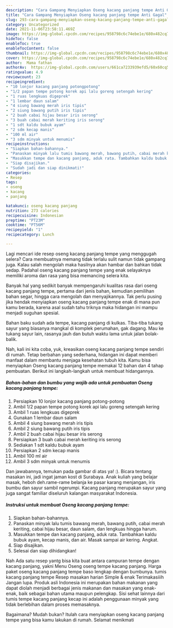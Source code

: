 ```yaml
---
description: "Cara Gampang Menyiapkan Oseng kacang panjang tempe Anti Gagal"
title: "Cara Gampang Menyiapkan Oseng kacang panjang tempe Anti Gagal"
slug: 293-cara-gampang-menyiapkan-oseng-kacang-panjang-tempe-anti-gagal
category: Uncategorized
date: 2021-11-06T23:58:11.469Z
image: https://img-global.cpcdn.com/recipes/958798c6c74ebe1e/680x482cq70/oseng-kacang-panjang-tempe-foto-resep-utama.jpg
hideToc: false
enableToc: true
enableTocContent: false
thumbnail: https://img-global.cpcdn.com/recipes/958798c6c74ebe1e/680x482cq70/oseng-kacang-panjang-tempe-foto-resep-utama.jpg
cover: https://img-global.cpcdn.com/recipes/958798c6c74ebe1e/680x482cq70/oseng-kacang-panjang-tempe-foto-resep-utama.jpg
author:  Mama fathan
authorAv:  https://img-global.cpcdn.com/users/661ca7233939efd5/60x60cq50/avatar.jpg
ratingvalue: 4.9
reviewcount: 23
recipeingredient:
- "10 lonjor kacang panjang potongpotong"
- "1/2 papan tempe potong korek api lalu goreng setengah kering"
- "1 ruas lengkuas digeprek"
- "1 lembar daun salam"
- "4 siung bawang merah iris tipis"
- "2 siung bawang putih iris tipis"
- "2 buah cabai hijau besar iris serong"
- "3 buah cabai merah keriting iris serong"
- "1 sdt kaldu bubuk ayam"
- "2 sdm kecap manis"
- "100 ml air"
- "3 sdm minyak untuk menumis"
recipeinstructions:
- "Siapkan bahan-bahannya."
- "Panaskan minyak lalu tumis bawang merah, bawang putih, cabai merah keriting, cabai hijau besar, daun salam, dan lengkuas hingga harum."
- "Masukkan tempe dan kacang panjang, aduk rata. Tambahkan kaldu bubuk ayam, kecap manis, dan air. Masak sampai air kering. Angkat."
- "Siap disajikan."
- "Sudah jadi dan siap dinikmati!"
categories:
- Resep
tags:
- oseng
- kacang
- panjang

katakunci: oseng kacang panjang 
nutrition: 273 calories
recipecuisine: Indonesian
preptime: "PT23M"
cooktime: "PT56M"
recipeyield: "1"
recipecategory: Lunch

---
```



Lagi mencari ide resep oseng kacang panjang tempe yang menggugah selera? Cara membuatnya memang tidak terlalu sulit namun tidak gampang juga. Kalau salah mengolah maka hasilnya akan hambar dan bahkan tidak sedap. Padahal oseng kacang panjang tempe yang enak selayaknya memiliki aroma dan rasa yang bisa memancing selera kita.


Banyak hal yang sedikit banyak mempengaruhi kualitas rasa dari oseng kacang panjang tempe, pertama dari jenis bahan, kemudian pemilihan bahan segar, hingga cara mengolah dan menyajikannya. Tak perlu pusing jika hendak menyiapkan oseng kacang panjang tempe enak di mana pun kamu berada, karena asal sudah tahu triknya maka hidangan ini mampu menjadi suguhan spesial.

Bahan baku sudah ada tempe, kacang panjang di kulkas. Tiba-tiba tukang sayur yang biasanya mangkal di komplek perumahan, gak dagang. Mau ke tukang sayur lain, rasanya jauh dan butuh waktu lama untuk jalan bolak-balik.


Nah, kali ini kita coba, yuk, kreasikan oseng kacang panjang tempe sendiri di rumah. Tetap berbahan yang sederhana, hidangan ini dapat memberi manfaat dalam membantu menjaga kesehatan tubuh kita. Kamu bisa menyiapkan Oseng kacang panjang tempe memakai 12 bahan dan 4 tahap pembuatan. Berikut ini langkah-langkah untuk membuat hidangannya.

<!--inarticleads1-->

##### Bahan-bahan dan bumbu yang wajib ada untuk pembuatan Oseng kacang panjang tempe:

1. Persiapkan 10 lonjor kacang panjang potong-potong
1. Ambil 1/2 papan tempe potong korek api lalu goreng setengah kering
1. Ambil 1 ruas lengkuas digeprek
1. Gunakan 1 lembar daun salam
1. Ambil 4 siung bawang merah iris tipis
1. Ambil 2 siung bawang putih iris tipis
1. Ambil 2 buah cabai hijau besar iris serong
1. Persiapkan 3 buah cabai merah keriting iris serong
1. Sediakan 1 sdt kaldu bubuk ayam
1. Persiapkan 2 sdm kecap manis
1. Ambil 100 ml air
1. Ambil 3 sdm minyak untuk menumis


Dan jawabannya, temukan pada gambar di atas ya! :). Bicara tentang masakan ini, jadi ingat jaman kost di Surabaya. Anak kuliah yang belajar masak, heboh deh.rame-rame belanja ke pasar karang menjangan, iris bumbu dan sayur sambil ngerumpi. Kacang panjang merupakan sayur yang juga sangat familiar diseluruh kalangan masyarakat Indonesia. 

<!--inarticleads2-->

##### Instruksi untuk membuat Oseng kacang panjang tempe:

1. Siapkan bahan-bahannya.
1. Panaskan minyak lalu tumis bawang merah, bawang putih, cabai merah keriting, cabai hijau besar, daun salam, dan lengkuas hingga harum.
1. Masukkan tempe dan kacang panjang, aduk rata. Tambahkan kaldu bubuk ayam, kecap manis, dan air. Masak sampai air kering. Angkat.
1. Siap disajikan.
1. Selesai dan siap dihidangkan!

Nah Ada satu resep yantg bisa kita buat antara campuran tempe dengan kacang panjang, yakni Menu Oseng oseng tempe kacang panjang. Harga paket oseng kacang panjang tempe baso lengkap dengan bumbunya. tumis kacang panjang tempe Resep masakan harian Simple &amp; enak Terimakasiiih Jangan lupa. Produk asli Indonesia ini merupakan bahan makanan yang dapat diolah menjadi berbagai jenis makanan dan masakan yang enak-enak, baik sebagai bahan utama maupun pelengkap. Sisi sehat lainnya dari tumis tempe kacang panjang kecap ini adalah penggunaan minyak yang tidak berlebihan dalam proses memasaknya. 

Bagaimana? Mudah bukan? Itulah cara menyiapkan oseng kacang panjang tempe yang bisa kamu lakukan di rumah. Selamat menikmati
